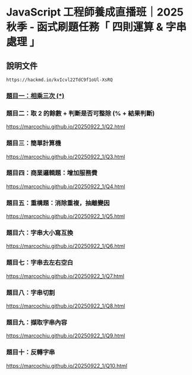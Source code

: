 # JavaScript 工程師養成直播班｜2025 秋季 - 函式刷題任務「 四則運算 & 字串處理 」

## 說明文件
```
https://hackmd.io/kvIcvl22TdC9f1oUl-XsRQ
```

### [題目一：相乘三次 (*)](https://marcochiu.github.io/20250922_1/Q1.html)

### 題目二：取 2 的餘數 + 判斷是否可整除 (% + 結果判斷)
https://marcochiu.github.io/20250922_1/Q2.html

### 題目三：簡單計算機
https://marcochiu.github.io/20250922_1/Q3.html

### 題目四：商業邏輯題：增加服務費
https://marcochiu.github.io/20250922_1/Q4.html

### 題目五：重構題：消除重複，抽離變因
https://marcochiu.github.io/20250922_1/Q5.html

### 題目六：字串大小寫互換
https://marcochiu.github.io/20250922_1/Q6.html

### 題目七：字串去左右空白
https://marcochiu.github.io/20250922_1/Q7.html

### 題目八：字串切割
https://marcochiu.github.io/20250922_1/Q8.html

### 題目九：擷取字串內容
https://marcochiu.github.io/20250922_1/Q9.html

### 題目十：反轉字串
https://marcochiu.github.io/20250922_1/Q10.html